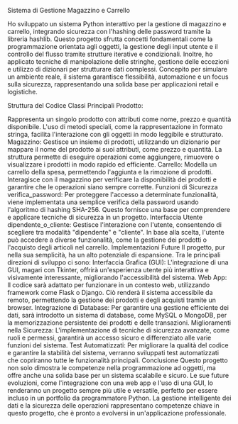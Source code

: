 Sistema di Gestione Magazzino e Carrello

Ho sviluppato un sistema Python interattivo per la gestione di magazzino e carrello, integrando sicurezza con l'hashing delle password tramite la libreria hashlib. Questo progetto sfrutta concetti fondamentali come la programmazione orientata agli oggetti, la gestione degli input utente e il controllo del flusso tramite strutture iterative e condizionali. Inoltre, ho applicato tecniche di manipolazione delle stringhe, gestione delle eccezioni e utilizzo di dizionari per strutturare dati complessi. Concepito per simulare un ambiente reale, il sistema garantisce flessibilità, automazione e un focus sulla sicurezza, rappresentando una solida base per applicazioni retail e logistiche.


Struttura del Codice Classi Principali Prodotto:

Rappresenta un singolo prodotto con attributi come nome, prezzo e quantità disponibile. L'uso di metodi speciali, come la rappresentazione in formato stringa, facilita l'interazione con gli oggetti in modo leggibile e strutturato. Magazzino:
Gestisce un insieme di prodotti, utilizzando un dizionario per mappare il nome del prodotto ai suoi attributi, come prezzo e quantità. La struttura permette di eseguire operazioni come aggiungere, rimuovere o visualizzare i prodotti in modo rapido ed efficiente. Carrello:
Modella un carrello della spesa, permettendo l'aggiunta e la rimozione di prodotti. Interagisce con il magazzino per verificare la disponibilità dei prodotti e garantire che le operazioni siano sempre corrette. Funzioni di Sicurezza verifica_password: Per proteggere l'accesso a determinate funzionalità, viene implementata una semplice verifica della password usando l'algoritmo di hashing SHA-256. Questo fornisce una base per comprendere e applicare tecniche di sicurezza in un progetto. Interfaccia Utente dipendente_o_cliente: Gestisce l'interazione con l'utente, consentendo di scegliere tra modalità "dipendente" e "cliente". In base alla scelta, l'utente può accedere a diverse funzionalità, come la gestione dei prodotti o l'acquisto degli articoli nel carrello. Implementazioni Future Il progetto, pur nella sua semplicità, ha un alto potenziale di espansione. Tra le principali direzioni di sviluppo ci sono:
Interfaccia Grafica (GUI):
L'integrazione di una GUI, magari con Tkinter, offrirà un'esperienza utente più interattiva e visivamente interessante, migliorando l'accessibilità del sistema. Web App:
Il codice sarà adattato per funzionare in un contesto web, utilizzando framework come Flask o Django. Ciò renderà il sistema accessibile da remoto, permettendo la gestione dei prodotti e degli acquisti tramite un browser. Integrazione di Database:
Per garantire una gestione efficiente dei dati, sarà introdotto un sistema di database, come MySQL o MongoDB, per la memorizzazione persistente dei prodotti e delle transazioni. Miglioramenti nella Sicurezza:
L'implementazione di tecniche di sicurezza avanzate, come ruoli e permessi, garantirà un accesso sicuro e differenziato alle varie funzioni del sistema. Test Automatizzati:
Per migliorare la qualità del codice e garantire la stabilità del sistema, verranno sviluppati test automatizzati che copriranno tutte le funzionalità principali. 
Conclusione Questo progetto non solo dimostra le competenze nella programmazione ad oggetti, ma offre anche una solida base per un sistema scalabile e sicuro. Le sue future evoluzioni, come l'integrazione con una web app e l'uso di una GUI, lo renderanno un progetto sempre più utile e versatile, perfetto per essere incluso in un portfolio da programmatore Python. La gestione intelligente dei dati e la sicurezza delle operazioni rappresentano competenze chiave in questo progetto, che è pronto a evolversi in un'applicazione professionale.
